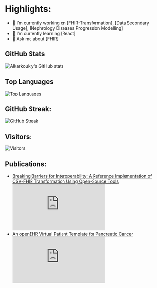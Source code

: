 # Highlights: 
- 🔭 I’m currently working on [FHIR-Transformation], [Data Secondary Usage], [Nephrology Diseases Progression Modelling]
- 🌱 I’m currently learning [React]
- 💬 Ask me about [FHIR]

<!--- 👯 I’m looking to collaborate on [project/technology]-->
<!--- 🤔 I’m looking for help with [problem/technology] -->
<!-- - 📫 How to reach me: [email] -->

## GitHub Stats
![Alkarkoukly's GitHub stats](https://github-readme-stats.vercel.app/api?username=alkarkoukly&show_icons=true&theme=dark)

## Top Languages
![Top Languages](https://github-readme-stats.vercel.app/api/top-langs/?username=alkarkoukly&layout=compact&theme=dark)

## GitHub Streak:
![GitHub Streak](https://github-readme-streak-stats.herokuapp.com/?user=alkarkoukly&theme=dark)
## Visitors:
![Visitors](https://visitor-badge.laobi.icu/badge?page_id=alkarkoukly.alkarkoukly)
<!-- -## Trophies:
![Trophies](https://github-profile-trophy.vercel.app/?username=alkarkoukly&theme=highcontrast)

## Activity Graph:
![GitHub Activity Graph](https://activity-graph.herokuapp.com/graph?username=alkarkoukly&theme=dark) 
 -->
## Publications:
- [Breaking Barriers for Interoperability: A Reference Implementation of CSV-FHIR Transformation Using Open-Source Tools](https://pubmed.ncbi.nlm.nih.gov/37203606/)<br/>
[![Citation Badge](https://api.juleskreuer.eu/citation-badge.php?doi=10.3233/SHTI230061)](https://juleskreuer.eu//projects/citation-badge)
- [An openEHR Virtual Patient Template for Pancreatic Cancer](https://pubmed.ncbi.nlm.nih.gov/34734890/)<br/>
[![Citation Badge](https://api.juleskreuer.eu/citation-badge.php?doi=10.3233/SHTI210618)](https://juleskreuer.eu//projects/citation-badge)
